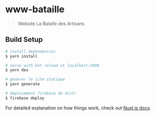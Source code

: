 # www-bataille

> Website La Bataile des Artisans

## Build Setup

``` bash
# install dependencies
$ yarn install

# serve with hot reload at localhost:3000
$ yarn dev

# generer le site statique
$ yarn generate

# deploiement firebase de dist/
$ firebase deploy
```

For detailed explanation on how things work, check out [Nuxt.js docs](https://nuxtjs.org).
